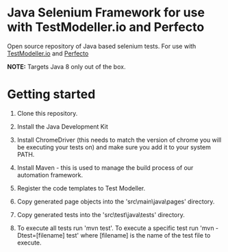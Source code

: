 # Java Selenium Framework for use with TestModeller.io and Perfecto
Open source repository of Java based selenium tests. For use with [TestModeller.io](http://www.testmodeller.io) and [Perfecto](http://www.Perfecto.io)

**NOTE:** Targets Java 8 only out of the box.

# Getting started
1. Clone this repository.

2. Install the Java Development Kit
3. Install ChromeDriver (this needs to match the version of chrome you will be executing your tests on) and make sure you add it to your system PATH.
4. Install Maven - this is used to manage the build process of our automation framework.

5. Register the code templates to Test Modeller.
6. Copy generated page objects into the 'src\main\java\pages' directory. 
7. Copy generated tests into the 'src\test\java\tests' directory.

8. To execute all tests run 'mvn test'. To execute a specific test run 'mvn -Dtest=[filename] test' where [filename] is the name of the test file to execute.
